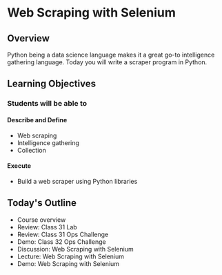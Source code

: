 # Web Scraping with Selenium

## Overview

Python being a data science language makes it a great go-to intelligence gathering language. Today you will write a scraper program in Python.

## Learning Objectives

### Students will be able to

#### Describe and Define

- Web scraping
- Intelligence gathering
- Collection

#### Execute

- Build a web scraper using Python libraries

## Today's Outline

- Course overview
- Review: Class 31 Lab
- Review: Class 31 Ops Challenge
- Demo: Class 32 Ops Challenge
- Discussion: Web Scraping with Selenium
- Lecture: Web Scraping with Selenium
- Demo: Web Scraping with Selenium

